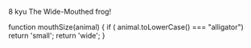 8 kyu
The Wide-Mouthed frog!

function mouthSize(animal) {
  if ( animal.toLowerCase() === "alligator") return 'small';
  return 'wide';
}
